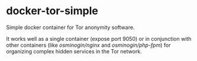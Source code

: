 # docker-tor-simple

Simple docker container for Tor anonymity software. 

It works well as a single container (expose port 9050) or in conjunction 
with other containers (like *osminogin/nginx* and *osminogin/php-fpm*) for 
organizing complex hidden services in the Tor network.
